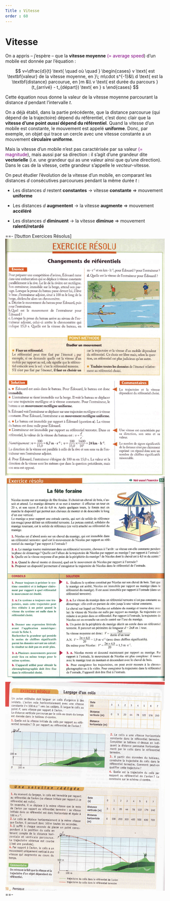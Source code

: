 ```yaml
---
Title : Vitesse
order : 60
---
```


# Vitesse

On a appris – j’espère – que la **vitesse moyenne**
<span style="color: purple">(= average speed</span>) d’un mobile est donnée par l’équation :

$$
v=\dfrac{d}{t} \text{ \quad   où \quad }
\begin{cases}
v \text{ est \textbf{valeur} de la vitesse moyenne, en }\; m\cdot s^{-1}&\\
d \text{ est la \textbf{distance} parcourue, en }m &\\
v \text{ est durée du parcours }(t_{arrivé} - t_{départ}) \text{ en } s
\end{cases}
$$

Cette équation nous donne la valeur de la vitesse moyenne parcourant la distance $d$ pendant l’intervalle $t$.

On a déjà établi, dans la partie précédente, que la distance parcourue (qui dépend de la trajectoire) dépend du référentiel, c’est donc clair que la **vitesse d’une point *aussi* dépend du  référentiel**. Quand la vitesse d’un mobile est constante, le mouvement est appelé **uniforme**. Donc, par exemple, on objet qui trace un cercle avec une vitesse constante a un mouvement **circulaire uniforme**.

Mais la vitesse d’un mobile n’est pas caractérisée par sa valeur <span style="color: purple">(= magnitude</span>), mais aussi par sa direction : il s’agit d’une grandeur dite **vectorielle**  (i.e. une grandeur qui as une valeur ainsi que qu’une direction). Dans le cas de la vitesse, cette grandeur s’appelle le *vecteur*-vitesse.

On peut étudier l’évolution de la vitesse d’un mobile, en comparant les distances $d$ consécutives parcourues pendant la même durée $t$ :

- Les distances $d$ restent **constantes** $\to$ vitesse **constante** $\Rightarrow$ mouvement **uniforme**

- Les distances $d$ **augmentent** $\to$ la vitesse **augmente** $\Rightarrow$ mouvement **accéléré**

- Les distances $d$ **diminuent** $\to$ la vitesse **diminue** $\Rightarrow$ mouvement **ralenti/retardé**

==-
[!button Exercices Résolus]
![](../img/5/xo1.jpg)
![](../img/5/xo2.jpg)
![](../img/5/xo3.jpg)
==-